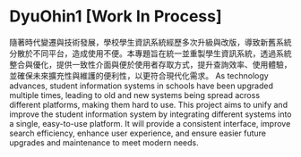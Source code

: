# DyuOhin1 [Work In Process]

隨著時代變遷與技術發展，學校學生資訊系統經歷多次升級與改版，導致新舊系統分散於不同平台，造成使用不便。本專題旨在統一並重製學生資訊系統，透過系統整合與優化，提供一致性介面與便於使用者存取方式，提升查詢效率、使用體驗，並確保未來擴充性與維護的便利性，以更符合現代化需求。
As technology advances, student information systems in schools have been upgraded multiple times, leading to old and new systems being spread across different platforms, making them hard to use. This project aims to unify and improve the student information system by integrating different systems into a single, easy-to-use platform. It will provide a consistent interface, improve search efficiency, enhance user experience, and ensure easier future upgrades and maintenance to meet modern needs.
